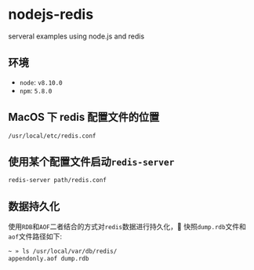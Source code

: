 # nodejs-redis

serveral examples using node.js and redis

## 环境

* `node`: `v8.10.0`
* `npm`: `5.8.0`

## MacOS 下 redis 配置文件的位置

`/usr/local/etc/redis.conf`

## 使用某个配置文件启动`redis-server`

`redis-server path/redis.conf`

## 数据持久化

使用`RDB`和`AOF`二者结合的方式对`redis`数据进行持久化， 快照`dump.rdb`文件和`aof`文件路径如下:

```bash
~ » ls /usr/local/var/db/redis/
appendonly.aof dump.rdb
```

